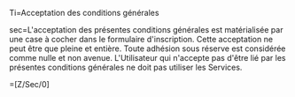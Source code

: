 Ti=Acceptation des conditions générales

sec=L'acceptation des présentes conditions générales est matérialisée par une case à cocher dans le formulaire d'inscription. Cette acceptation ne peut être que pleine et entière. Toute adhésion sous réserve est considérée comme nulle et non avenue. L'Utilisateur qui n'accepte pas d'être lié par les présentes conditions générales ne doit pas utiliser les Services.

=[Z/Sec/0]
